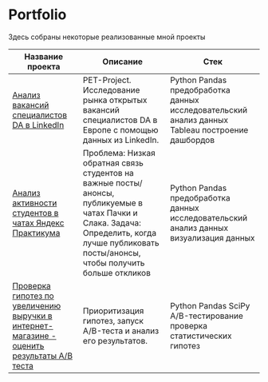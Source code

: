 # Portfolio
Здесь собраны некоторые реализованные мной проекты

| **Название проекта** | **Описание** | **Стек** |
| ------- | -------- | -------- |
| [Анализ вакансий специалистов DA в LinkedIn](https://github.com/Narbekovavioletta/Portfolio/blob/main/linkedin/README.md) | PET-Project. Исследование рынка открытых вакансий специалистов DA в Европе с помощью данных из LinkedIn. | Python Pandas предобработка данных исследовательский анализ данных Tableau построение дашбордов |
| [Анализ активности студентов в чатах Яндекс Практикума](https://github.com/Narbekovavioletta/Portfolio/blob/main/chat_analisis/README.md) | Проблема: Низкая обратная связь студентов на важные посты/анонсы, публикуемые в чатах Пачки и Слака. Задача: Определить, когда лучше публиковать посты/анонсы, чтобы получить больше откликов | Python Pandas предобработка данных исследовательский анализ данных визуализация данных |
| [Проверка гипотез по увеличению выручки в интернет-магазине - оценить результаты A/B теста](https://github.com/Narbekovavioletta/Portfolio/blob/main/ab_test/README.md) | Приоритизация гипотез, запуск A/B-теста и анализ его результатов. | Python Pandas SciPy A/B-тестирование проверка статистических гипотез |
